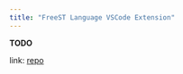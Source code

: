 ```yaml
---
title: "FreeST Language VSCode Extension"
---
```


**TODO**

link: [repo](https://github.com/freest-lang/freest-language)